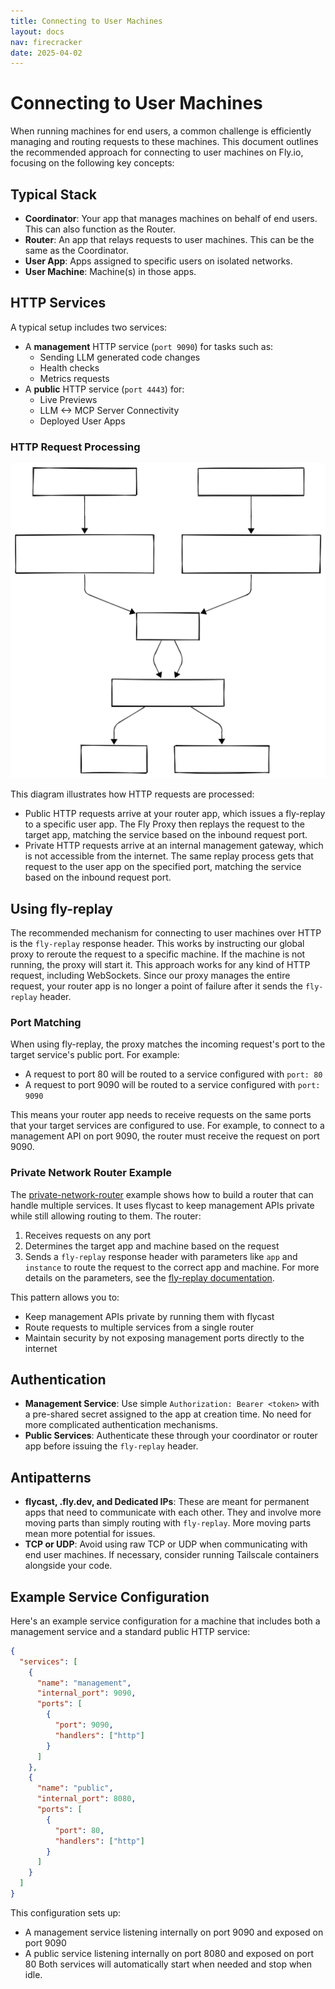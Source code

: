 ```yaml
---
title: Connecting to User Machines
layout: docs
nav: firecracker
date: 2025-04-02
---
```


# Connecting to User Machines

When running machines for end users, a common challenge is efficiently managing and routing requests to these machines. This document outlines the recommended approach for connecting to user machines on Fly.io, focusing on the following key concepts:

## Typical Stack

- **Coordinator**: Your app that manages machines on behalf of end users. This can also function as the Router.
- **Router**: An app that relays requests to user machines. This can be the same as the Coordinator.
- **User App**: Apps assigned to specific users on isolated networks.
- **User Machine**: Machine(s) in those apps.

## HTTP Services

A typical setup includes two services:
- A **management** HTTP service (`port 9090`) for tasks such as:
  - Sending LLM generated code changes
  - Health checks
  - Metrics requests
- A **public** HTTP service (`port 4443`) for:
  - Live Previews
  - LLM <-> MCP Server Connectivity
  - Deployed User Apps

### HTTP Request Processing

![HTTP Request Flow](connecting-to-user-machines-http-flow.svg)

This diagram illustrates how HTTP requests are processed:
- Public HTTP requests arrive at your router app, which issues a fly-replay to a specific user app. The Fly Proxy then replays the request to the target app, matching the service based on the inbound request port.
- Private HTTP requests arrive at an internal management gateway, which is not accessible from the internet. The same replay process gets that request to the user app on the specified port, matching the service based on the inbound request port.

## Using fly-replay

The recommended mechanism for connecting to user machines over HTTP is the `fly-replay` response header. This works by instructing our global proxy to reroute the request to a specific machine. If the machine is not running, the proxy will start it. This approach works for any kind of HTTP request, including WebSockets. Since our proxy manages the entire request, your router app is no longer a point of failure after it sends the `fly-replay` header.

### Port Matching

When using fly-replay, the proxy matches the incoming request's port to the target service's public port. For example:
- A request to port 80 will be routed to a service configured with `port: 80`
- A request to port 9090 will be routed to a service configured with `port: 9090`

This means your router app needs to receive requests on the same ports that your target services are configured to use. For example, to connect to a management API on port 9090, the router must receive the request on port 9090.

### Private Network Router Example

The [private-network-router](https://github.com/fly-apps/private-network-router) example shows how to build a router that can handle multiple services. It uses flycast to keep management APIs private while still allowing routing to them. The router:

1. Receives requests on any port
2. Determines the target app and machine based on the request
3. Sends a `fly-replay` response header with parameters like `app` and `instance` to route the request to the correct app and machine. For more details on the parameters, see the [fly-replay documentation](https://fly.io/docs/networking/dynamic-request-routing/#the-fly-replay-response-header).

This pattern allows you to:
- Keep management APIs private by running them with flycast
- Route requests to multiple services from a single router
- Maintain security by not exposing management ports directly to the internet

## Authentication

- **Management Service**: Use simple `Authorization: Bearer <token>` with a pre-shared secret assigned to the app at creation time. No need for more complicated authentication mechanisms.
- **Public Services**: Authenticate these through your coordinator or router app before issuing the `fly-replay` header.

## Antipatterns

- **flycast, <app>.fly.dev, and Dedicated IPs**: These are meant for permanent apps that need to communicate with each other. They and involve more moving parts than simply routing with `fly-replay`. More moving parts mean more potential for issues.
- **TCP or UDP**: Avoid using raw TCP or UDP when communicating with end user machines. If necessary, consider running Tailscale containers alongside your code.

## Example Service Configuration

Here's an example service configuration for a machine that includes both a management service and a standard public HTTP service:

```json
{
  "services": [
    {
      "name": "management",
      "internal_port": 9090,
      "ports": [
        {
          "port": 9090,
          "handlers": ["http"]
        }
      ]
    },
    {
      "name": "public",
      "internal_port": 8080,
      "ports": [
        {
          "port": 80,
          "handlers": ["http"]
        }
      ]
    }
  ]
}
```

This configuration sets up:
- A management service listening internally on port 9090 and exposed on port 9090
- A public service listening internally on port 8080 and exposed on port 80
Both services will automatically start when needed and stop when idle. 